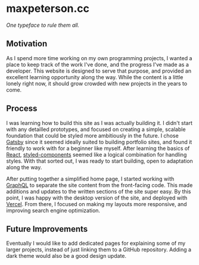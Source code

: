 # maxpeterson.cc

_One typeface to rule them all._

## Motivation

As I spend more time working on my own programming projects, I wanted a place to keep track of the work I've done, and the progress I've made as a developer. This website is designed to serve that purpose, and provided an excellent learning opportunity along the way. While the content is a little lonely right now, it should grow crowded with new projects in the years to come.

## Process

I was learning how to build this site as I was actually building it. I didn't start with any detailled prototypes, and focused on creating a simple, scalable foundation that could be styled more ambitiously in the future. I chose [Gatsby](https://www.gatsbyjs.com/) since it seemed ideally suited to building portfolio sites, and found it friendly to work with for a beginner like myself. After learning the basics of [React](https://reactjs.org/), [styled-components](https://styled-components.com/) seemed like a logical combination for handling styles. With that sorted out, I was ready to start building, open to adaptation along the way.

After putting together a simplified home page, I started working with [GraphQL](https://graphql.org/) to separate the site content from the front-facing code. This made additions and updates to the written sections of the site super easy. By this point, I was happy with the desktop version of the site, and deployed with [Vercel](https://vercel.com/). From there, I focused on making my layouts more responsive, and improving search engine optimization.

## Future Improvements

Eventually I would like to add dedicated pages for explaining some of my larger projects, instead of just linking them to a GitHub repository. Adding a dark theme would also be a good design update.
